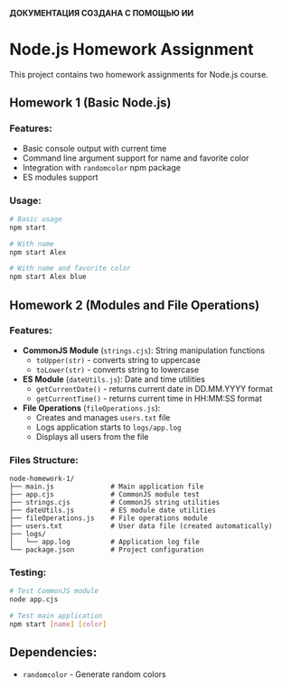 

**ДОКУМЕНТАЦИЯ СОЗДАНА С ПОМОЩЬЮ ИИ**



# Node.js Homework Assignment

This project contains two homework assignments for Node.js course.


## Homework 1 (Basic Node.js)

### Features:
- Basic console output with current time
- Command line argument support for name and favorite color
- Integration with `randomcolor` npm package
- ES modules support

### Usage:
```bash
# Basic usage
npm start

# With name
npm start Alex

# With name and favorite color
npm start Alex blue
```

## Homework 2 (Modules and File Operations)

### Features:
- **CommonJS Module** (`strings.cjs`): String manipulation functions
  - `toUpper(str)` - converts string to uppercase
  - `toLower(str)` - converts string to lowercase
- **ES Module** (`dateUtils.js`): Date and time utilities
  - `getCurrentDate()` - returns current date in DD.MM.YYYY format
  - `getCurrentTime()` - returns current time in HH:MM:SS format
- **File Operations** (`fileOperations.js`):
  - Creates and manages `users.txt` file
  - Logs application starts to `logs/app.log`
  - Displays all users from the file

### Files Structure:
```
node-homework-1/
├── main.js              # Main application file
├── app.cjs              # CommonJS module test
├── strings.cjs          # CommonJS string utilities
├── dateUtils.js         # ES module date utilities
├── fileOperations.js    # File operations module
├── users.txt            # User data file (created automatically)
├── logs/
│   └── app.log          # Application log file
└── package.json         # Project configuration
```

### Testing:
```bash
# Test CommonJS module
node app.cjs

# Test main application
npm start [name] [color]
```

## Dependencies:
- `randomcolor` - Generate random colors
